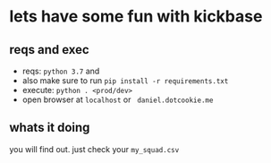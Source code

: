 ﻿# lets have some fun with kickbase

## reqs and exec

- reqs: `python 3.7` and
- also make sure to run `pip install -r requirements.txt`
- execute: ```python . <prod/dev>```
- open browser at ```localhost``` or ``` daniel.dotcookie.me```

## whats it doing

you will find out. just check your ```my_squad.csv```

